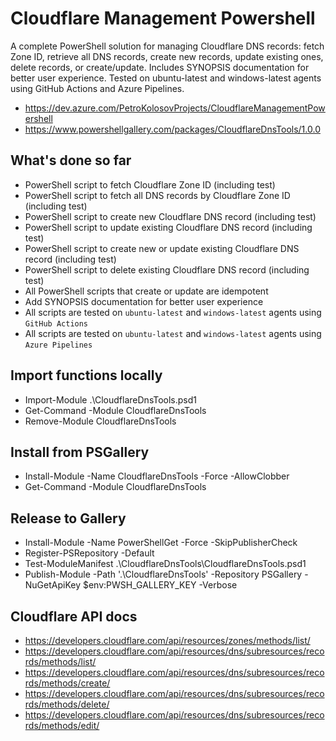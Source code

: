 # Cloudflare Management Powershell

A complete PowerShell solution for managing Cloudflare DNS records: fetch Zone ID, retrieve all DNS records, create new
records, update existing ones, delete records, or create/update. Includes SYNOPSIS documentation for better user
experience. Tested on ubuntu-latest and windows-latest agents using GitHub Actions and Azure Pipelines.

- https://dev.azure.com/PetroKolosovProjects/CloudflareManagementPowershell
- https://www.powershellgallery.com/packages/CloudflareDnsTools/1.0.0

## What's done so far

- PowerShell script to fetch Cloudflare Zone ID (including test)
- PowerShell script to fetch all DNS records by Cloudflare Zone ID (including test)
- PowerShell script to create new Cloudflare DNS record (including test)
- PowerShell script to update existing Cloudflare DNS record (including test)
- PowerShell script to create new or update existing Cloudflare DNS record (including test)
- PowerShell script to delete existing Cloudflare DNS record (including test)
- All PowerShell scripts that create or update are idempotent
- Add SYNOPSIS documentation for better user experience
- All scripts are tested on `ubuntu-latest` and `windows-latest` agents using `GitHub Actions`
- All scripts are tested on `ubuntu-latest` and `windows-latest` agents using `Azure Pipelines`

## Import functions locally

- Import-Module .\CloudflareDnsTools.psd1
- Get-Command -Module CloudflareDnsTools
- Remove-Module CloudflareDnsTools

## Install from PSGallery

- Install-Module -Name CloudflareDnsTools -Force -AllowClobber
- Get-Command -Module CloudflareDnsTools

## Release to Gallery

- Install-Module -Name PowerShellGet -Force -SkipPublisherCheck
- Register-PSRepository -Default
- Test-ModuleManifest .\CloudflareDnsTools\CloudflareDnsTools.psd1
- Publish-Module -Path '.\CloudflareDnsTools' -Repository PSGallery -NuGetApiKey $env:PWSH_GALLERY_KEY -Verbose

## Cloudflare API docs

- https://developers.cloudflare.com/api/resources/zones/methods/list/
- https://developers.cloudflare.com/api/resources/dns/subresources/records/methods/list/
- https://developers.cloudflare.com/api/resources/dns/subresources/records/methods/create/
- https://developers.cloudflare.com/api/resources/dns/subresources/records/methods/delete/
- https://developers.cloudflare.com/api/resources/dns/subresources/records/methods/edit/